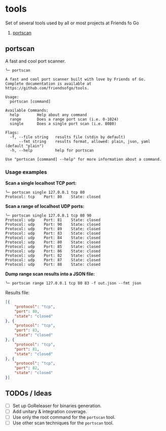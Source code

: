 # tools
Set of several tools used by all or most projects at Friends fo Go

1. [portscan](#portscan)

## portscan

A fast and cool port scanner.

```shell script
╰─ portscan

A fast and cool port scanner built with love by Friends of Go.
Complete documentation is available at https://github.com/friendsofgo/tools.

Usage:
  portscan [command]

Available Commands:
  help        Help about any command
  range       Does a range port scan (i.e. 0-1024)
  single      Does a single port scan (i.e. 8080)

Flags:
  -f, --file string   results file (stdin by default)
      --fmt string    results format, allowed: plain, json, yaml (default "plain")
  -h, --help          help for portscan

Use "portscan [command] --help" for more information about a command.
```

### Usage examples

**Scan a single localhost TCP port:**

```shell script
╰─ portscan single 127.0.0.1 tcp 80
Protocol: tcp    Port: 80    State: closed
```

**Scan a range of localhost UDP ports:**

```shell script
╰─ portscan single 127.0.0.1 tcp 80 90
Protocol: udp    Port: 81    State: closed
Protocol: udp    Port: 90    State: closed
Protocol: udp    Port: 89    State: closed
Protocol: udp    Port: 83    State: closed
Protocol: udp    Port: 84    State: closed
Protocol: udp    Port: 80    State: closed
Protocol: udp    Port: 85    State: closed
Protocol: udp    Port: 86    State: closed
Protocol: udp    Port: 82    State: closed
Protocol: udp    Port: 87    State: closed
Protocol: udp    Port: 88    State: closed
```

**Dump range scan results into a JSON file:**

```shell script
╰─ portscan range 127.0.0.1 tcp 80 83 -f out.json --fmt json
```

Results file:

```json
[{
	"protocol": "tcp",
	"port": 80,
	"state": "closed"
}, {
	"protocol": "tcp",
	"port": 83,
	"state": "closed"
}, {
	"protocol": "tcp",
	"port": 81,
	"state": "closed"
}, {
	"protocol": "tcp",
	"port": 82,
	"state": "closed"
}]
```

## TODOs / Ideas

- [ ] Set up GoReleaser for binaries generation.
- [ ] Add unitary & integration coverage.
- [ ] Use only the root command for the `portscan` tool.
- [ ] Use other scan techniques for the `portscan` tool.